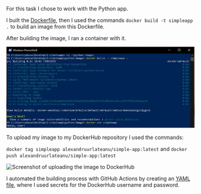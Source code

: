 For this task I chose to work with the Python app.

I built the [Dockerfile](/2-simpleapp/Dockerfile), then I used the commands ```docker build -t simpleapp .``` to build an image from this Dockerfile.

After building the image, I ran a container with it.

![Screenshot of building the Docker image](https://github.com/alexandru-urlateanu/DevOps-Internship-Tasks/blob/main/2-simpleapp/build.JPG?raw=true)

To upload my image to my DockerHub repository I used the commands:

```docker tag simpleapp alexandruurlateanu/simple-app:latest``` and ```docker push alexandruurlateanu/simple-app:latest```

![Screenshot of uploading the image to DockerHub](https://github.com/alexandru-urlateanu/DevOps-Internship-Tasks/blob/main/2-simpleapp/push.JPG?raw=true)

I automated the building process with GitHub Actions by creating an [YAML file](/.github/workflows/docker-build-push.yml), where I used secrets for the DockerHub username and password.
